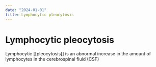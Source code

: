 ```yaml
---
date: "2024-01-01"
title: Lymphocytic pleocytosis
---
```


# Lymphocytic pleocytosis

Lymphocytic [[pleocytosis]] is an abnormal increase in the amount of lymphocytes in the cerebrospinal fluid (CSF)
